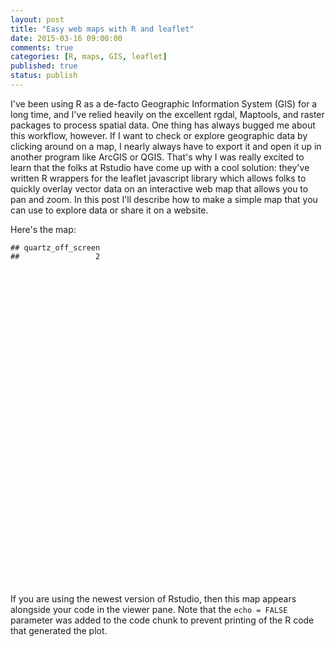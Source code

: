```yaml
---
layout: post
title: "Easy web maps with R and leaflet"
date: 2015-03-16 09:00:00
comments: true
categories: [R, maps, GIS, leaflet]
published: true
status: publish
---
```

 
I've been using R as a de-facto Geographic Information System (GIS) for a long time, and I've relied heavily on the excellent rgdal, Maptools, and raster packages to process spatial data.  One thing has always bugged me about this workflow, however. If I want to check or explore geographic data by clicking around on a map, I nearly always have to export it and open it up in another program like ArcGIS or QGIS. That's why I was really excited to learn that the folks at Rstudio have come up with a cool solution: they've written R wrappers for the leaflet javascript library which allows folks to quickly overlay vector data on an interactive web map that allows you to pan and zoom. In this post I'll describe how to make a simple map that you can use to explore data or share it on a website.
 
<!-- more -->
 
Here's the map:
 

    ## quartz_off_screen 
    ##                 2

<!--html_preserve--><div id="htmlwidget-4538" style="width:504px;height:504px;" class="leaflet"></div>
<script type="application/json" data-for="htmlwidget-4538">{ "x": {
 "calls": [
 {
 "method": "tileLayer",
"args": [
 "https://a.tiles.mapbox.com/v4/ibreckhe.map-z05003mi/{z}/{x}/{y}.png?access_token=pk.eyJ1IjoiaWJyZWNraGUiLCJhIjoidVNHX1VpRSJ9.9fPQ1A3rdxyCAzPkeYSYEQ",
{
 "minZoom":                 0,
"maxZoom":                18,
"maxNativeZoom": null,
"tileSize":               256,
"subdomains": "abc",
"errorTileUrl": "",
"tms": false,
"continuousWorld": false,
"noWrap": false,
"zoomOffset":                 0,
"zoomReverse": false,
"opacity":                 1,
"zIndex": null,
"unloadInvisibleTiles": null,
"updateWhenIdle": null,
"detectRetina": false,
"reuseTiles": false 
} 
] 
},
{
 "method": "polygon",
"args": [
 [
 [
 {
 "lng": [ -121.7176721848323,      -121.7291775,      -121.7463001, -121.7502651000003, -121.7630037000028, -121.7710862000028, -121.7921793000028, -121.8026258000028, -121.8135575000028, -121.8188057000028, -121.8240530000028, -121.8285383000028, -121.8287512658341, -121.8287992400912, -121.8288472392579, -121.8292035444539, -121.8293309781965, -121.8292675776325, -121.8292864349435, -121.8295839862253, -121.8300201959663, -121.8303426858696, -121.8307779498398, -121.8308221923167, -121.8309421134434, -121.8310982794589, -121.8310951904523, -121.8310428863867, -121.8310741431806, -121.8313217513525, -121.8315557221012, -121.8319481318846, -121.8323109166619, -121.832723343124, -121.833051799823, -121.8334069091934, -121.8337754829068, -121.8341670142193, -121.8344962796385, -121.8347657729768, -121.8349633029238, -121.8351839785912, -121.8354872076436, -121.8358042643567, -121.8359875204612, -121.836098383509, -121.8361141064573, -121.8362009655926, -121.8363840158187, -121.8365658254745, -121.8368092661014, -121.837090747806, -121.8372837949548, -121.8374223541649, -121.837523269445, -121.8377815646627, -121.8381451723968, -121.8384561227778, -121.8386820550456, -121.8388912262186, -121.8391665742919, -121.8395969614914, -121.8400803149482, -121.8404071364375, -121.8407154260594, -121.8411466898545, -121.8420974721076, -121.8429452973614, -121.8434477435836, -121.8440211175655, -121.8444203170793, -121.8448368664668, -121.8450948482157, -121.8456036815928, -121.8459131337563, -121.846485910691, -121.8469224731248, -121.8471860814305, -121.8474664647043, -121.8479180255051, -121.8481751108434, -121.8485013305561, -121.8491091042038, -121.849336813655, -121.8495145360103, -121.8497811217804, -121.8501524378873, -121.8507526791488, -121.851293548873, -121.8518438049831, -121.8526729880899, -121.8530760733062, -121.8534241136842, -121.8537350529595, -121.8540453954559, -121.854421000014, -121.8545335613172, -121.8548149206828, -121.8550022619066, -121.8552965000027, -121.8553482062447, -121.8557471120466, -121.8563587803165, -121.8574067654323, -121.8581222797628, -121.8585762629416, -121.8588122211096, -121.8590887475061, -121.8593098985255, -121.8594254172618, -121.8595962935432, -121.8599607807481, -121.8605000339512, -121.8609181025975, -121.8611126161247, -121.8614292316924, -121.8619340892142, -121.8622988791157,  -121.86314697834, -121.8635093670483, -121.8639076725133, -121.8645675487161, -121.8649514898807, -121.8655090186714, -121.8658226427824, -121.8661377872252, -121.8664008318385, -121.8667844946997, -121.8669009368929, -121.8672806891213, -121.8676086732994, -121.8680419961511, -121.8684953791576, -121.8688284826065, -121.8692142415522, -121.8694800230306, -121.8697984945005, -121.8699412684769, -121.8702555057277, -121.8707067889651, -121.8711242761205, -121.8715094606785, -121.8717381216843, -121.8720864772848, -121.8725027426974, -121.8731252012381, -121.8737589385556, -121.8742260608814, -121.8751460116005, -121.8762242711437, -121.8766366187936, -121.8766761774075, -121.8771819545456, -121.8776706859332, -121.8782483462587, -121.8790420904314, -121.879916950535, -121.8802671398376, -121.8804431467684, -121.8805695152309, -121.8806745663381, -121.8809169731045, -121.8810533997469, -121.8812239366475, -121.8814297992989, -121.8817574547582, -121.8820007716983, -121.8821944362517, -121.8824764279263, -121.8828247985106, -121.8833464419956, -121.8837450560628, -121.8841086465572, -121.8843872763661, -121.884495393799, -121.8845346836555, -121.8846604411534, -121.8848891544461, -121.8852040316042, -121.8855688455605, -121.8859160033385, -121.8862631610624, -121.8866097082492,  -121.88737146803, -121.8879900121768, -121.8887077401846, -121.8889814879013, -121.8892569930458, -121.8895307429702, -121.889776760611, -121.8899716633903, -121.8904888357176, -121.8909821910587, -121.8913048981801, -121.8916323815749, -121.8918619906057, -121.8924164951708, -121.8929679560386, -121.8934912453389, -121.8941102339024, -121.8951511499505, -121.895795267467, -121.8961695523203, -121.896593231879, -121.8970147099508, -121.8972268000028, -121.8974101887234, -121.8976583979653, -121.8979820014809, -121.8982103394735, -121.8984633842532, -121.8987193757113, -121.8988636854768, -121.8992034787807, -121.8996747828071, -121.9001681632026, -121.9008083578709, -121.9012294098506, -121.9017276167687, -121.9022730084099, -121.9028651433727, -121.9035057926528, -121.9038492668575, -121.9043153022195, -121.9049056735687, -121.9055970130785, -121.9062389590366, -121.9067601060313, -121.9070485865491, -121.9074493634851, -121.9080732397814, -121.9085472251352, -121.9090666204285, -121.9095604281175, -121.9099334410875, -121.9101089281043, -121.9102830910856, -121.9108038152233, -121.9113963977477, -121.9117636694373, -121.9121304973058, -121.9126243218311, -121.9132914098907, -121.9138822349035, -121.9142746302542,  -121.91474374753, -121.915312522181, -121.9153667911276, -121.915494223684, -121.9160145117022, -121.9165846221111, -121.9170083591175, -121.9176036231041, -121.9178999071419, -121.9181870110733, -121.9181901000028, -121.9181874568024, -121.9181869695139, -121.9181833825212, -121.9184340315636, -121.9186747573578, -121.918836295815, -121.9190034910614, -121.9193107321947, -121.919828035286, -121.9201926549029,  -121.92089560864, -121.921307459906, -121.9217755208929, -121.9220750730753, -121.9223179697752, -121.9223665608322, -121.9208161298269, -121.9208149362926,  -121.92081433951, -121.9181778877459, -121.9181770620454, -121.9181737591017, -121.918167700003, -121.9181667000033, -121.9181710000033, -121.9181752000033, -121.9181796000032, -121.9181839000032, -121.9181994000031, -121.9182149000032, -121.9182305000031, -121.9182461000031, -121.918266700003, -121.918287200003, -121.918307800003, -121.9183283000029, -121.9183402000029, -121.9183519000029, -121.9183636000028, -121.9183755000028, -121.9184257000027, -121.9184347000027, -121.9184424000027, -121.9184503000026, -121.9184582000026, -121.9184659000026, -121.9184361000026, -121.9184061000025, -121.9183910505058, -121.9210374747329, -121.9210230492834, -121.9209942993489, -121.9183462000025, -121.9183263000024, -121.9183063000024, -121.9182864000024, -121.9182664000023, -121.9182580000024, -121.9182495000023, -121.9182411000023, -121.9182325000023, -121.9181994000022, -121.9181662000022, -121.9181330000022, -121.9180998000021, -121.9180470000021, -121.9180280000021, -121.918011900002, -121.916243900002, -121.916226300002, -121.916208700002, -121.916190900002, -121.9161733000019, -121.9161926000019, -121.9162118000019, -121.9162311000018, -121.9162504000018, -121.9162402000018, -121.9162299000018, -121.9162199000017, -121.9162097000017, -121.9162202000017, -121.9162308000017, -121.9162412000016, -121.9162517000016, -121.9162646000016, -121.9162774000016, -121.9162903000015, -121.9163030000015, -121.9163032000015, -121.9163022000015, -121.9163022000014, -121.9163024000014, -121.9163273000014, -121.916331366368, -121.9151721225837, -121.9146028447098, -121.9108450545851, -121.9090845667311, -121.9076157608556, -121.9049874742909, -121.9013836471041, -121.897710085639, -121.8964800381872, -121.8953304084039, -121.889324178865, -121.8875662792212, -121.8872905689775, -121.8812365440975, -121.8739571239384, -121.8711726207756, -121.8662185555385,  -121.86409187804, -121.8581682943342, -121.8565933680197, -121.8536488325484, -121.8523478000013, -121.8451105000013, -121.8450146000013, -121.8450235000013, -121.8417934000013, -121.8337472000013, -121.8311900000012, -121.8206146000012, -121.8124502000012, -121.8100522000012, -121.7994487000012, -121.7915436000012, -121.7888813000012, -121.7783900000011, -121.7706338000011, -121.7677387000011, -121.7587932000011, -121.7512159000011, -121.7493409000003, -121.7472079000003, -121.7402836000003, -121.7367085000003, -121.7285192000003, -121.7260531000003, -121.7181748000003, -121.7080575000003, -121.7060244000003, -121.6954491000003, -121.6868268000003, -121.6848138000003, -121.6835637000003, -121.6734734000002, -121.6638711000003, -121.6621691000002, -121.6512698000002, -121.6426384000002, -121.6405143000002, -121.6262089000002, -121.6214327000002, -121.6094753000002, -121.5992200000002, -121.5990039000002, -121.5784823000001, -121.5773003000001, -121.5573165000001, -121.5561186000001, -121.5459203000001, -121.5389479000001,      -121.5363468, -121.5360820000001, -121.5335963779199, -121.5373937491575, -121.5399715966446, -121.5399247519028, -121.5362186802198, -121.5257428049825, -121.5193695106649, -121.5174787874387, -121.5144969420571, -121.5084806594395, -121.5042834222259, -121.5009475630016, -121.5015118952744, -121.5014572463367, -121.5005752818749, -121.501036142393, -121.5018213006474, -121.5020010573222, -121.5018326589166, -121.5014625233505, -121.5014685969979, -121.5037701760339, -121.5047794470256, -121.5050585779244, -121.5085072961593, -121.503837730693, -121.5021272338996, -121.4965913357783, -121.5024412014085, -121.5100426188309, -121.5138402526386, -121.5128535529754, -121.5198685058615, -121.5226476031616, -121.5147399843231, -121.5070943581204, -121.4969012418881, -121.4950887201777, -121.4904399623179, -121.484971275345, -121.4837357369519, -121.4742310633452, -121.4707178254749, -121.4719587118955, -121.4732134131583, -121.4678200128871, -121.4579539287141, -121.4570879515901, -121.4540320804557, -121.4497987938449, -121.4428751115935, -121.4528656524882, -121.4543884942881, -121.455012286986, -121.4532597289388, -121.447596668019, -121.4476727881756, -121.4592974508828, -121.4609542367795, -121.4645369662149, -121.4665936573739, -121.469152653524, -121.4714186680472, -121.4708213987764, -121.473912213326, -121.4754184464125, -121.4778220476535, -121.4825058066761, -121.4859089118772, -121.4921312449299, -121.4978316829908, -121.5074476991815, -121.5095332437169, -121.5131388428066, -121.5166706853456, -121.5247510769556, -121.5268493354404, -121.5315332371023, -121.5341811235058, -121.5381663685031, -121.5409168559362, -121.5437587853888, -121.5474204103188, -121.5521327398268, -121.5522666791381, -121.5541198328669, -121.5558044639001, -121.5579502074903, -121.5591810275865, -121.5702872810165, -121.5912180840688, -121.5914527132987, -121.5916669851799, -121.5920290894202, -121.5924165388201, -121.5926995837099, -121.5928766949208, -121.5928920486048, -121.5929643682477, -121.5930998330268, -121.5935013902808, -121.5940225097521, -121.5948513473165, -121.5958329546942, -121.5972708663131, -121.5984447704874, -121.5994711721955, -121.6002335985772, -121.6008105837155, -121.6012832952801, -121.6018045492799, -121.6022162359341, -121.602787672272, -121.6030792295816, -121.6035931629276, -121.6040291085285, -121.6048031125315, -121.6120560726069, -121.6177872357028, -121.6186538151557, -121.6197484141692, -121.6214329876109, -121.621520059921, -121.6228829162797, -121.6227238809977, -121.6240838322416, -121.6242871051226, -121.6252445782393, -121.6252533170608, -121.6256026036741, -121.6262818364594, -121.6263496199847, -121.6277671591736, -121.6294386762293, -121.6408861693308, -121.6524785506614, -121.6640155874893, -121.6755552412557, -121.6832536029315, -121.6936392646312, -121.7036797768541, -121.7131907182163, -121.7176721848323 ],
"lat": [ 46.73528406875744, 46.73523670001484,  46.7351725000149, 46.73515960001476, 46.73526640001489, 46.73530640001491, 46.73532340001496, 46.73531230001494, 46.73536330001498, 46.73540030001498, 46.73543620001499, 46.73546720001499, 46.73546816194151, 46.73535850303723, 46.73505301006601, 46.73487735305756, 46.73441846727867, 46.73409519698586, 46.73373286389382, 46.73342448024226,  46.7331144812272, 46.73269145190927, 46.73234335057249, 46.73188542711602, 46.73108802363453, 46.73098556177423, 46.73085978193043, 46.73071780430747, 46.73049936346111, 46.73014421738571, 46.72973051917536, 46.72930659363577,  46.7291681790693, 46.72906274790562, 46.72901699231471, 46.72906318892455, 46.72915955748881, 46.72919694824119, 46.72918473212228, 46.72922353171686, 46.72931349723118, 46.72935287162086, 46.72927385748582, 46.72926177966926, 46.72926803498953, 46.72930867780007, 46.72945108713695, 46.72950878578968, 46.72950665462799, 46.72945421606295, 46.72942621619359, 46.72945649045457,  46.7295173408874, 46.72950379451321, 46.72937139140971, 46.72928486568257,  46.7292448392835, 46.72918156195396,  46.7291908589583,  46.7292242069062,  46.7291255551522, 46.72897737358029, 46.72886435975418,  46.7287412480899, 46.72857062423205, 46.72845821429165, 46.72829200919666, 46.72817472063672, 46.72813305267037, 46.72815019567232, 46.72814552026912, 46.72814064018315, 46.72804217745738, 46.72775249610211, 46.72762956413726, 46.72762284585132, 46.72772509492665, 46.72785322852146, 46.72795730866256, 46.72796393826817, 46.72782969118312, 46.72768269130215, 46.72768748068173,  46.7277683195119, 46.72793324541122, 46.72818064171321, 46.72845066936653, 46.72884922949051, 46.72923796629092, 46.72972061706994, 46.73024769827279, 46.73039803866885, 46.73042973110039, 46.73036641236605, 46.73027923589527, 46.73002427290658, 46.72966504151174, 46.72911293803583, 46.72896756681744, 46.72892350525385, 46.72891576226252, 46.72889911900176,   46.729058915838, 46.72930898993624, 46.72945561730613, 46.72955761631766, 46.72955629961995, 46.72950530560179, 46.72932373891999, 46.72908376307362, 46.72897437515201, 46.72897005692204, 46.72901138599434, 46.72906607353422, 46.72920693481331, 46.72937019550386, 46.72942385786894, 46.72943146064236, 46.72932595122298, 46.72923813071219, 46.72919761020327, 46.72920169875009, 46.72928064139035, 46.72935752564924, 46.72940151395191,  46.7295051273343, 46.72960936810577, 46.72967638397046, 46.72967754330416,  46.7295895120308, 46.72951402036067, 46.72948500023257, 46.72956310337656, 46.72969035931978,  46.7298408501826,  46.7300524234243, 46.73028722328263, 46.73044061140025, 46.73050844439535, 46.73050305590699, 46.73053385742094, 46.73066049151937, 46.73077705511322, 46.73082061135769, 46.73080370243161, 46.73070081727778, 46.73063519400655, 46.73056994999826, 46.73055893173061, 46.73062952418144,  46.7306463469946, 46.73064796081444, 46.73073733347412, 46.73083884055169, 46.73102278597951, 46.73121066920783, 46.73147455138778, 46.73158963711332, 46.73168296869768, 46.73187232939761, 46.73190685391074, 46.73188007369785, 46.73178299195499,  46.7316616434838, 46.73156372567531,  46.7314762654078, 46.73148526802603, 46.73159030840743,  46.7317539368412,  46.7317974604811, 46.73182696283621, 46.73179829387188, 46.73175812180629, 46.73179054965005, 46.73194433818288, 46.73212282095748,  46.7322883206147, 46.73240486575779, 46.73249650655145,  46.7325040353445, 46.73249984412322, 46.73249565185142, 46.73246760180819, 46.73257420554314, 46.73261763220795, 46.73267683182925,  46.7327583607857, 46.73290774884585, 46.73298928446798, 46.73295236144264,  46.7328481918162, 46.73279101504721, 46.73276806907771, 46.73283203892458, 46.73308260091859, 46.73336829339824, 46.73380275904655,  46.7341184811387, 46.73429878850055, 46.73435914534991, 46.73449922069097, 46.73457623134759, 46.73472440190126, 46.73487197028131, 46.73493471451926, 46.73494123719714,  46.7349468768688, 46.73499475973365, 46.73509262872002, 46.73532741953406, 46.73556190092247, 46.73568900117756, 46.73576065073869, 46.73587725872729,   46.735956354247, 46.73593336881217, 46.73585768481232, 46.73590345062048, 46.73606705881085, 46.73614523898294, 46.73612103551059,   46.736062299192, 46.73597325749322, 46.73584877079264,  46.7357567050607,  46.7357482414985,  46.7357403788928, 46.73583580311828, 46.73601970100749, 46.73623538379465, 46.73648227336439, 46.73666311770064, 46.73669067979135, 46.73668461709025, 46.73678185398787,  46.7368815083533, 46.73693027373383, 46.73700872465528, 46.73700144006648, 46.73687813734196, 46.73673787053804, 46.73673179444445, 46.73674055943678, 46.73666540224034, 46.73655875823467, 46.73655297740314, 46.73657990264507, 46.73676589336058, 46.73691704516731, 46.73697850158151, 46.73705630917131, 46.73720380234719, 46.73729827075166, 46.73729461138493, 46.73726909853215, 46.73759300001509, 46.73903724065457, 46.73930348567477, 46.74126326548012, 46.74129272347714,   46.741328188891, 46.74139208970151, 46.74146401722528, 46.74159749691714, 46.74181623290927,  46.7420039149686, 46.74229173806302, 46.74245137487694, 46.74262129698783, 46.74276585553431, 46.74288365005167, 46.74291926792318, 46.74291656663291, 46.74381857685927, 46.74426958190355, 46.74426509149833, 46.74471614647088, 46.74652036590057, 46.74982980001502, 46.75012880072541,  46.7537200008428, 46.75731110096018, 46.76090240001498, 46.76449360001497, 46.76806480001495, 46.77163600001494, 46.77520720001492,  46.7787783000149, 46.78234690001489, 46.78591520001487, 46.78948370001485, 46.79305210001484, 46.79667200001484, 46.80029200001483, 46.80391200001479,  46.8075318000148, 46.81849080001476, 46.82045370001475, 46.82406930001476, 46.82768510001472, 46.83130070001471, 46.83491650001468, 46.83854230001468, 46.84216830001465, 46.84398130043618, 46.84399675589627, 46.84580908048839,  46.8494336305104, 46.84942020001461, 46.85304390001463, 46.85666770001461, 46.86029130001458, 46.86391500001457, 46.86752490001457, 46.87113480001455, 46.87474490001455, 46.87835490001454, 46.88209120001453,  46.8858277000145, 46.88956410001448, 46.89330050001448, 46.90009450001445, 46.90408440001444, 46.90732440001445, 46.90733040001443, 46.91095560001442, 46.91458080001441, 46.91820590001441, 46.92183110001438, 46.92549230001436, 46.92915350001437, 46.93281480001436, 46.93647580001433, 46.94008190001433,  46.9436878000143,  46.9472937000143, 46.95089960001428, 46.95453090001427, 46.95816200001427, 46.96179320001426, 46.96542440001425, 46.96896660001423, 46.97250880001423, 46.97605100001419,  46.9795932000142, 46.98678420001417, 46.99040600001417, 46.99400400001416, 46.99593500001414, 46.99619890001416, 46.99710409205093, 46.99688775499767, 46.99738136194185, 46.99838751750713, 46.99940550218249,  47.0002547764201, 47.00083676912863, 47.00107706169558, 46.99975374915798, 46.99986770964891, 47.00037835833909, 47.00026900525191,  47.0007444896119, 47.00081906172635, 47.00058289154155, 46.99893089981505, 46.99960278454876, 46.99929682857754, 46.99916542162561, 46.99919273844897, 46.99901951723812, 46.99673974406403, 46.99673350001408, 46.99671860001409, 46.99672260001406, 46.99637960001407, 46.99637860001405, 46.99636470001407, 46.99636080001406, 46.99633380001404, 46.99631590001404, 46.99631090001402, 46.99628400001404,   46.996261100014, 46.99625420001399, 46.99623530001396, 46.99622030001397, 46.99621430001395, 46.99621250001395, 46.99610150001395, 46.99608760001382, 46.99607350001381,  46.9960416000138,  46.9960217000138,  46.9959898000138, 46.99598300001376, 46.99594510001376, 46.99591120001372, 46.99590530001373, 46.99585760001369, 46.99582370001367, 46.99581570001369, 46.99580280001366, 46.99578580001364, 46.99575210001363,  46.9957461000136, 46.99568320001358, 46.99565740001354, 46.99565140001354, 46.99561870001351, 46.99561180001349, 46.99554410001344, 46.99547420001341,  46.9954702000134, 46.99534860001332, 46.99535360001333, 46.99527300001327, 46.99524500001326, 46.99516420001323, 46.99510920001321, 46.99508930001318, 46.99508640001318, 46.99509610034896, 46.98914129864098, 46.98124132381754, 46.97754157033866, 46.97755614083419,  46.9775966823709, 46.97762088106074,  46.9749810002326, 46.96932596736302, 46.96253680200894,  46.9555551080599, 46.94831070349051, 46.94721864680291,  46.9465463153417, 46.94178641941247, 46.94008441549778, 46.93640425614852, 46.93510045078938, 46.93434595591908, 46.93338282554446, 46.93318190316304,  46.9305497094081,   46.929395243803, 46.92755204857336,  46.9221082009293, 46.91590613144418, 46.91049349023069, 46.90893108588266, 46.90185443266932, 46.89718971072002, 46.89156209214799, 46.88537852664756, 46.87974459868745, 46.87334576540024, 46.87153453435273, 46.86537149365876, 46.86343725117892, 46.85547989255928, 46.84841470641486, 46.84158211673093, 46.83487560945706, 46.83200338573168, 46.82773224189187,  46.8233179079252, 46.81973132385028, 46.81647042742159, 46.81171405852817, 46.80723952114722, 46.80134699913557, 46.79906197424643, 46.79265806014397, 46.78916999189031, 46.78320744966262, 46.78076466128365, 46.77719395996572, 46.77244274631087, 46.77003945459587, 46.76726200937527,  46.7684613763731, 46.76639349470091, 46.76426593007803, 46.76702862514055, 46.76485964081147, 46.76375686045413, 46.76230921890533, 46.76209086304009, 46.76288177127179, 46.75711066802661, 46.75231813730012, 46.74904552295579, 46.74933485568031, 46.74855848114272, 46.74822918524477, 46.74644461795605, 46.74295904525215, 46.73876359136116, 46.73485697930523, 46.73220521829803, 46.72925680499753, 46.72848272940839, 46.72626753468838,  46.7257226958851, 46.72609313942439, 46.72454748807723, 46.72383975664515, 46.72197254493607, 46.71992032012443, 46.71916173466646, 46.71842917331529, 46.71861436187128,  46.7183741195539, 46.71837562970623, 46.71795017335803, 46.71708597491525, 46.71559552371095, 46.71457557120511, 46.71394787293499, 46.71282613717142, 46.71076485419261, 46.70995497380631,  46.7091686366814, 46.70866807700855, 46.70837324406602, 46.70812911570774, 46.70793277508761, 46.70781719881149, 46.70791169317263, 46.70808696467846, 46.70847267995764, 46.70932889297872, 46.71070631519446, 46.71229345615158, 46.71427031285634, 46.71554559590123, 46.71655790716417, 46.71746663323211,  46.7184607665346, 46.71850636780018, 46.71848818687248,  46.7194613890931, 46.72271757397466, 46.72349110108953, 46.72452368640573, 46.72572239693625, 46.72627318497049,    46.72712949473, 46.72864465104584, 46.72993559227768, 46.73120356946727, 46.73211437333682, 46.73242616597535, 46.73293121628195, 46.73377034090462, 46.73560898105269, 46.73557065769622, 46.73553068523077,  46.7354897405939, 46.73544762604487, 46.73541888500111, 46.73537929262481, 46.73534012216584, 46.73530220722605, 46.73528406875744 ] 
} 
] 
],
null,
{
 "lineCap": null,
"lineJoin": null,
"clickable": true,
"pointerEvents": null,
"className": "",
"stroke": true,
"color": "white",
"weight":                 5,
"opacity":               0.7,
"fill": true,
"fillColor": "white",
"fillOpacity":               0.1,
"dashArray": null,
"smoothFactor":                 1,
"noClip": false 
},
null 
] 
},
{
 "method": "circleMarker",
"args": [
 [ 46.99095145014044, 46.98187785480125, 46.96861401551176,  46.9642676557971, 46.96419192626615, 46.96153987265216, 46.96147357857481, 46.95984477337019, 46.95976943257723, 46.95736713343634, 46.95730273441719, 46.95527120560811, 46.95417703289107, 46.95286857507231, 46.95280418612072, 46.95273942028243, 46.95267427756078, 46.95077297488972, 46.94967897320896, 46.94743441851718, 46.94635004588903, 46.94518090974919, 46.94374233284815, 46.94185179590077, 46.94084359916897, 46.94076340914646, 46.93924378358391, 46.93712656657478, 46.93512793288392, 46.93468012862444,  46.9344825627795, 46.93414575373105, 46.93407726205646, 46.93278001452421, 46.93270436781908, 46.93018158214099, 46.93011611373507, 46.93005026874688, 46.92991744903729, 46.92964729078133, 46.92957880981326, 46.92843190535398, 46.92835702345282, 46.92828176505994, 46.92813011881456, 46.92797696664904,   46.927188618134, 46.92644691946451,  46.9256175737859, 46.92548552787526, 46.92541894014329, 46.92535197589812, 46.92521691788198, 46.92385875847582, 46.92378351184656, 46.92363188930485, 46.92260964313914, 46.92098700486583, 46.92092042754269, 46.92085347376518, 46.92078614353675, 46.92071843686086,  46.9192852548841, 46.91913365604213, 46.91905729207554, 46.91898055175049, 46.91890343507088, 46.91882594204071, 46.91874807266394,  46.9186698269446,  46.9185912048867,  46.9185122064943, 46.91843283177145, 46.91835308072226,  46.9182729533508, 46.91819244966122, 46.91811156965764, 46.91803031334424, 46.91794868072519,  46.9178666718047, 46.91745098282887, 46.91662048278326, 46.91648847815154, 46.91628764822023,  46.9162199521279, 46.91478699417257, 46.91471139475325, 46.91463541902639, 46.91448233866573, 46.91440523403979, 46.91432775312208, 46.91424989591657, 46.91417166242727, 46.91409305265821, 46.91401406661342, 46.91369435975863, 46.91178914919364, 46.91036394106214,   46.910288729712, 46.91021314210921, 46.91013717825768,  46.9100608381613, 46.90998412182401, 46.90990702924975, 46.90975171540622, 46.90967349414493, 46.90959489666265, 46.90903418044113, 46.90853889514921, 46.90845503100644, 46.90594048449337, 46.90586566109675, 46.90579046150241,  46.9057148857142, 46.90563893373601, 46.90556260557177, 46.90548590122537, 46.90420747419056, 46.90412437536719, 46.90151662464459, 46.90121662556822, 46.90106436922731, 46.90091060839291, 46.90083316380052, 46.90075534309665, 46.90067714628529, 46.90051962435623, 46.89995645081622,  46.8998744931544, 46.89979215943039, 46.89970944964844,  46.8970923616941, 46.89694388993328, 46.89641239232617, 46.89594215668764, 46.89586246794366, 46.89244558703562, 46.89144401035759, 46.89136433406845, 46.88802168105433, 46.88794728039294, 46.88749298126205, 46.88694586025652, 46.88686619642015, 46.88244770638445, 46.87696908003626, 46.87247107185478,  46.8723869368215, 46.86950000118993, 46.86942301699072,  46.8693456570871, 46.86926792148305, 46.86911132318962, 46.86863251191821,   46.867973059877, 46.86780444048215, 46.86771956735067, 46.86500174678009, 46.86413439308431, 46.86347504410294, 46.86339093536478, 46.86330645105969, 46.86050348861359, 46.86042652847576, 46.86034919275087,  46.8559282785803, 46.85585095494177, 46.85577325577883, 46.85431046081299, 46.85135271337207, 46.84693176751358, 46.84243350634237, 46.84106857605024, 46.82886144911525, 46.82878382278019, 46.82428557077831, 46.82420758146413, 46.81970933788733, 46.81963098571318, 46.81597386480316, 46.81513275061604, 46.81505403570107, 46.81391265577449, 46.81353846339402, 46.81177005759324, 46.81169697928697, 46.81055580913814,  46.8104767316015, 46.80727163751165, 46.80284589429343, 46.80277321369306, 46.80270015822524, 46.80255292270224, 46.80240418775463,  46.8014802918826, 46.79877559964086, 46.79834745538004,  46.7982747861375, 46.79820174208607, 46.79690265115352, 46.79566910687301, 46.79496056988565, 46.79434712461684, 46.79392129586406, 46.79384901273158, 46.79377635484501, 46.79370332220807,  46.7936299148245, 46.79355613269809, 46.78991824925905, 46.78949473532266, 46.78942283818499, 46.78935056634806, 46.78927791981556, 46.78920489859123, 46.78913150267881, 46.78660912281822, 46.78528005980452, 46.78499626267528, 46.78492437677276, 46.78485211622951, 46.78477948104921,  46.7847064712356, 46.78463308679243, 46.78372325375641, 46.78092116788017, 46.78085154078101, 46.78071116277416, 46.78064041187365, 46.78049778629661,  46.7804259116274, 46.78035366237595, 46.78028103854598,  46.7802080401412, 46.77883002092278, 46.77642262161022, 46.77614190947635, 46.77607079509706, 46.77599930618668,  46.7759274427489,  46.7758552047874, 46.77578259230588, 46.77570960530805, 46.77563624379767, 46.77548839725429, 46.77185446627982, 46.77178448645262, 46.77171413214199,  46.7716434033515, 46.77157230008478,  46.7715008223455, 46.77142897013731, 46.77135674346389, 46.77128414232894, 46.77121116673618, 46.77113781668935, 46.76763205469265, 46.76735592344606, 46.76728595455416, 46.76721561123729, 46.76685827840541, 46.76678568861515, 46.76671272442557,  46.7666393858404, 46.76656567286341, 46.76649158549835, 46.76641712374905, 46.76619149223384, 46.76611553298586, 46.76278741893181, 46.76228723116457, 46.76199317400378, 46.76191872388964, 46.76154085856634,  46.7598516454581,  46.7578613370837, 46.75771582858834, 46.75749475876483, 46.75742032028395, 46.75386027261242, 46.75379033651555,  46.7532903050531, 46.71127640501519 ],
[ -121.6568678043235, -121.6505204682081, -121.6705731824079, -121.6838258216212, -121.6772552177879, -121.8481957816272, -121.8416251034798, -121.6905062322497, -121.6839361522395, -121.8811433110963, -121.8745730684402, -121.6840464562789, -121.5920758902282, -121.8812370809021, -121.8746673886064, -121.8680977190321, -121.8615280723118, -121.6841567337474, -121.592193868867, -121.7893649544097, -121.6908354142279, -121.5923118190894, -121.8682873915166, -121.6909450886984, -121.6055647611663, -121.5989972369017, -121.8683821934952, -121.6713528266628, -121.9078821273132, -121.8619095259819, -121.8422073242877, -121.8093707903424, -121.802803555076, -121.6845975780727, -121.6780308242724, -121.8620048319854, -121.855437957963, -121.8488711070248, -121.8357374749296, -121.8094704935688, -121.8029038079232, -121.697840210893, -121.6912739536547, -121.6847077228069, -121.6715753408121, -121.6584430659661, -121.5927833359868, -121.5336920011717,  -121.85553379056, -121.8424012109694, -121.8358349561203, -121.8292687247451, -121.8161363329453, -121.691383522515, -121.6848178410184, -121.6716865577017, -121.5863358743583, -121.8424981192942, -121.8359324138372, -121.8293667318469, -121.8228010734556, -121.8162354387955, -121.684927932715, -121.6717977478123, -121.6652326954515, -121.6586676699939, -121.6521026715717, -121.6455377003169, -121.6389727563616, -121.632407839838, -121.6258429508783, -121.6192780896144, -121.6127132561786, -121.6061484507029, -121.5995836733194, -121.5930189241601, -121.5864542033573, -121.579889511043, -121.5733248473492, -121.5667602124081, -121.5339374736147, -121.8557253865296, -121.8425950042846, -121.8228996062039, -121.8163345207822, -121.6850379979048, -121.6784734412129, -121.6719089111518, -121.6587799314507, -121.6522154820749, -121.6456510598584, -121.6390866649331, -121.6325222974313, -121.625957957485, -121.6193936452262, -121.5931366757079, -121.8229981152282, -121.6917120708319, -121.6851480365959, -121.6785840288506, -121.6720200477283, -121.6654560933608, -121.6588921658804, -121.6523282654189, -121.6392005460813, -121.6326367274692, -121.6260729364042, -121.5801271813603, -121.5407462194207, -121.5341828278775, -121.6983850459736, -121.6918215342094, -121.6852580487961, -121.6786945898655, -121.6721311575498, -121.665567751981, -121.659004373291, -121.5539940774837, -121.5474311759286, -121.7050569235782, -121.6788051242656, -121.6656793837222, -121.652553750662, -121.6459909747679, -121.6394282261404, -121.6328655049116, -121.6197401451775, -121.5738022685605, -121.5672398285745, -121.5606774174385, -121.5541150352842, -121.7117277038939, -121.698602796419, -121.6526664525773, -121.6132934997886, -121.6067314379339, -121.6987116323333, -121.613409464723, -121.6068479511967, -121.7053817860011, -121.6988204420525, -121.6594529329062, -121.6135254017478, -121.606964436418, -121.6136413108715, -121.5350406381569, -121.5351630645515, -121.5286040878032, -121.6599010608683, -121.653342094699, -121.6467831556073, -121.6402242437247, -121.6271065021138, -121.5877539439951,  -121.53528546149, -121.5221686327035, -121.5156102628101, -121.660013025474, -121.5878719316986, -121.5354078289813, -121.5288499472326, -121.5222920950538, -121.660124963142, -121.6535670920326, -121.6470092479843, -121.6536795501035, -121.6471222533796, -121.6405649838402, -121.5225389306589, -121.6472352315902, -121.6539043850944, -121.6540167620306, -121.5425744009856, -121.647799715161, -121.6412457267572, -121.6413590884282, -121.634805673679, -121.6349195543479, -121.628366713237, -121.7005578414632, -121.6284811126413, -121.6219288451521, -121.5302000617526, -121.897238234817, -121.7268745333232, -121.7203224131394, -121.6220437630294, -121.6154920691453, -121.7269806890592, -121.7336378731697, -121.7270868192741, -121.7205357908919, -121.7074338111917, -121.6943319351181, -121.6157229135708, -121.7730470095388, -121.7337434321596, -121.7271929239758, -121.7206424412976, -121.6092882651372, -121.9107071153472, -121.8386517281976, -121.7796994069304, -121.740398953745, -121.733848965775, -121.7272990031719, -121.7207490660667, -121.7141991545906, -121.7076492688744, -121.7863507131792, -121.7470533842773, -121.7405039165363, -121.7339544740235, -121.7274050568701, -121.7208556652068, -121.7143062991649, -121.9043391398876, -121.7733537157221, -121.7471577765064, -121.7406088540993, -121.7340599569128, -121.7275110850779, -121.7209622387257, -121.714413417987, -121.6358296146501, -121.7865529290138, -121.7800044032808, -121.766907425228, -121.7603589731701, -121.747262143646, -121.7407137664416, -121.7341654144504, -121.7276170878032, -121.7210687866309, -121.6032038709899, -121.7866540004828, -121.760462225061, -121.7539143429103, -121.7473664857033, -121.7408186535709, -121.734270846644, -121.7277230650535, -121.7211753089303, -121.7146275784052, -121.7015321946733, -121.7802076120318, -121.7736602008137, -121.7671128141392, -121.7605654521392, -121.7540181149446, -121.7474708026861, -121.7409235154947, -121.7343762535012, -121.7278290168365, -121.7212818056314, -121.7147346200169, -121.8064968880126, -121.7803091797846, -121.7737623134139, -121.7672154715795, -121.7344816350296, -121.7279349431599, -121.7213882767421, -121.7148416359072, -121.7082950207859, -121.7017484315089, -121.6952018682072, -121.6755623354614, -121.6690158773685, -121.7738644014779, -121.7280408440312, -121.7018565109601, -121.6953104922839, -121.6625807929906, -121.5251235495621, -121.7346923221305, -121.7216011422228, -121.7019645644438, -121.6954190902623, -121.7806137366398, -121.7740685040266, -121.7282525694486, -121.5984062845459 ],
[ 4.605170185988092,  3.58351893845611, 4.394449154672439, 3.891820298110626, 1.386294361119891, 1.386294361119891, 1.386294361119891,  2.19722457733622, 3.891820298110626, 8.788898309344878, 4.158883083359671, 1.386294361119891,  2.19722457733622, 5.780743515792329, 5.888877958332881, 3.891820298110626, 1.386294361119891, 4.158883083359671, 1.386294361119891, 1.386294361119891,  2.19722457733622, 2.772588722239781, 2.772588722239781, 1.386294361119891, 1.386294361119891,  2.19722457733622,  2.19722457733622, 1.386294361119891, 1.386294361119891, 5.545177444479562, 4.795790545596741, 1.386294361119891,  2.19722457733622,  3.58351893845611, 3.218875824868201, 4.394449154672439, 1.386294361119891, 3.218875824868201,  2.19722457733622,  2.19722457733622, 1.386294361119891, 1.386294361119891, 1.386294361119891, 3.891820298110626, 1.386294361119891, 1.386294361119891, 2.772588722239781, 1.386294361119891, 2.772588722239781, 3.891820298110626, 1.386294361119891, 5.129898714923073, 1.386294361119891, 3.891820298110626,  3.58351893845611, 3.218875824868201, 1.386294361119891, 1.386294361119891, 5.278114659230517, 1.386294361119891, 4.795790545596741, 3.891820298110626, 5.545177444479562, 1.386294361119891, 3.218875824868201, 3.218875824868201, 3.218875824868201,  5.41610040220442, 4.394449154672439, 4.158883083359671, 1.386294361119891, 5.666426688112432, 4.795790545596741, 5.666426688112432, 2.772588722239781, 3.218875824868201, 9.656627474604603, 1.386294361119891, 1.386294361119891, 3.891820298110626, 3.218875824868201, 4.158883083359671, 4.158883083359671, 1.386294361119891, 1.386294361119891,  3.58351893845611, 3.218875824868201, 5.666426688112432, 5.278114659230517, 6.089044875446846,  8.37930948405285, 9.810549556876859, 3.891820298110626, 1.386294361119891, 3.218875824868201,  2.19722457733622, 2.772588722239781, 3.218875824868201, 1.386294361119891,  2.19722457733622, 1.386294361119891, 1.386294361119891, 4.969813299576001, 3.218875824868201, 1.386294361119891,  2.19722457733622, 1.386294361119891,  2.19722457733622, 1.386294361119891, 2.772588722239781, 1.386294361119891, 4.605170185988092,  2.19722457733622, 1.386294361119891, 1.386294361119891, 1.386294361119891, 1.386294361119891, 7.742402021815782,  2.19722457733622,  2.19722457733622, 1.386294361119891, 3.218875824868201, 3.218875824868201, 6.437751649736401, 6.802394763324311, 1.386294361119891, 2.772588722239781, 1.386294361119891,  2.19722457733622, 1.386294361119891,  2.19722457733622, 1.386294361119891,  2.19722457733622, 1.386294361119891, 1.386294361119891, 1.386294361119891, 1.386294361119891, 1.386294361119891,  2.19722457733622, 1.386294361119891, 3.891820298110626,  3.58351893845611, 6.270988431858299, 2.772588722239781, 6.182084906716632, 1.386294361119891, 3.218875824868201, 1.386294361119891, 5.780743515792329, 5.780743515792329, 3.218875824868201, 4.158883083359671, 5.129898714923073,  2.19722457733622, 1.386294361119891, 4.795790545596741, 9.624368710744834, 10.74127605625532,  2.19722457733622, 1.386294361119891, 1.386294361119891, 1.386294361119891, 4.394449154672439, 7.327123292259293, 5.129898714923073, 4.795790545596741, 8.861633597686627, 4.158883083359671, 2.772588722239781, 1.386294361119891,  3.58351893845611,  3.58351893845611, 1.386294361119891, 3.891820298110626, 2.772588722239781, 6.270988431858299,  7.65728279297819, 4.605170185988092, 5.129898714923073, 1.386294361119891, 5.278114659230517, 7.977968093128549, 5.129898714923073, 1.386294361119891, 1.386294361119891, 4.795790545596741, 1.386294361119891, 3.218875824868201, 5.991464547107982, 6.089044875446846, 7.275172319452771, 4.795790545596741, 1.386294361119891, 1.386294361119891, 3.218875824868201, 1.386294361119891, 6.182084906716632, 8.188689124444201, 4.158883083359671,  2.19722457733622, 2.772588722239781,  2.19722457733622, 1.386294361119891, 4.795790545596741, 8.931816237309167, 6.270988431858299, 4.795790545596741, 6.356107660695892, 2.772588722239781, 1.386294361119891, 5.545177444479562, 6.664409020350408,  11.3874642776054, 5.780743515792329, 7.700295203420117, 2.772588722239781, 1.386294361119891, 1.386294361119891, 6.437751649736401,  9.54136924893133, 11.23354219533314, 2.772588722239781, 3.891820298110626, 1.386294361119891, 1.386294361119891, 2.772588722239781, 6.356107660695892, 1.386294361119891,  3.58351893845611, 5.278114659230517, 4.969813299576001, 2.772588722239781,  3.58351893845611, 2.772588722239781, 1.386294361119891, 5.545177444479562, 4.605170185988092, 3.218875824868201, 6.931471805599453,  3.58351893845611, 5.780743515792329, 5.991464547107982, 5.780743515792329, 1.386294361119891, 2.772588722239781, 6.516193076042964,  3.58351893845611, 1.386294361119891, 1.386294361119891,  2.19722457733622, 1.386294361119891, 2.772588722239781,  3.58351893845611,  5.41610040220442, 1.386294361119891, 3.218875824868201, 1.386294361119891,  3.58351893845611,  3.58351893845611, 3.891820298110626, 3.891820298110626, 7.977968093128549, 4.795790545596741, 2.772588722239781, 5.780743515792329,  2.19722457733622, 4.969813299576001, 1.386294361119891, 2.772588722239781, 1.386294361119891,  2.19722457733622, 5.888877958332881, 3.891820298110626, 4.158883083359671, 1.386294361119891,  2.19722457733622, 1.386294361119891, 5.129898714923073, 4.969813299576001, 6.516193076042964, 4.158883083359671, 1.386294361119891,  2.19722457733622 ],
null,
{
 "lineCap": null,
"lineJoin": null,
"clickable": true,
"pointerEvents": null,
"className": "",
"stroke": true,
"color": "#03F",
"weight":               0.5,
"opacity":               0.5,
"fill": true,
"fillColor": [ "#B6B6FE", "#CDCDFE", "#BBBBFE", "#C6C6FE", "#FEFEFE", "#FEFEFE", "#FEFEFE", "#ECECFE", "#C6C6FE", "#5959FE", "#C0C0FE", "#FEFEFE", "#ECECFE", "#9C9CFE", "#9A9AFE", "#C6C6FE", "#FEFEFE", "#C0C0FE", "#FEFEFE", "#FEFEFE", "#ECECFE", "#DFDFFE", "#DFDFFE", "#FEFEFE", "#FEFEFE", "#ECECFE", "#ECECFE", "#FEFEFE", "#FEFEFE", "#A1A1FE", "#B2B2FE", "#FEFEFE", "#ECECFE", "#CDCDFE", "#D5D5FE", "#BBBBFE", "#FEFEFE", "#D5D5FE", "#ECECFE", "#ECECFE", "#FEFEFE", "#FEFEFE", "#FEFEFE", "#C6C6FE", "#FEFEFE", "#FEFEFE", "#DFDFFE", "#FEFEFE", "#DFDFFE", "#C6C6FE", "#FEFEFE", "#ABABFE", "#FEFEFE", "#C6C6FE", "#CDCDFE", "#D5D5FE", "#FEFEFE", "#FEFEFE", "#A7A7FE", "#FEFEFE", "#B2B2FE", "#C6C6FE", "#A1A1FE", "#FEFEFE", "#D5D5FE", "#D5D5FE", "#D5D5FE", "#A4A4FE", "#BBBBFE", "#C0C0FE", "#FEFEFE", "#9F9FFE", "#B2B2FE", "#9F9FFE", "#DFDFFE", "#D5D5FE", "#4646FE", "#FEFEFE", "#FEFEFE", "#C6C6FE", "#D5D5FE", "#C0C0FE", "#C0C0FE", "#FEFEFE", "#FEFEFE", "#CDCDFE", "#D5D5FE", "#9F9FFE", "#A7A7FE", "#9595FE", "#6262FE", "#4242FE", "#C6C6FE", "#FEFEFE", "#D5D5FE", "#ECECFE", "#DFDFFE", "#D5D5FE", "#FEFEFE", "#ECECFE", "#FEFEFE", "#FEFEFE", "#AEAEFE", "#D5D5FE", "#FEFEFE", "#ECECFE", "#FEFEFE", "#ECECFE", "#FEFEFE", "#DFDFFE", "#FEFEFE", "#B6B6FE", "#ECECFE", "#FEFEFE", "#FEFEFE", "#FEFEFE", "#FEFEFE", "#7070FE", "#ECECFE", "#ECECFE", "#FEFEFE", "#D5D5FE", "#D5D5FE", "#8D8DFE", "#8585FE", "#FEFEFE", "#DFDFFE", "#FEFEFE", "#ECECFE", "#FEFEFE", "#ECECFE", "#FEFEFE", "#ECECFE", "#FEFEFE", "#FEFEFE", "#FEFEFE", "#FEFEFE", "#FEFEFE", "#ECECFE", "#FEFEFE", "#C6C6FE", "#CDCDFE", "#9191FE", "#DFDFFE", "#9393FE", "#FEFEFE", "#D5D5FE", "#FEFEFE", "#9C9CFE", "#9C9CFE", "#D5D5FE", "#C0C0FE", "#ABABFE", "#ECECFE", "#FEFEFE", "#B2B2FE", "#4646FE", "#2D2DFE", "#ECECFE", "#FEFEFE", "#FEFEFE", "#FEFEFE", "#BBBBFE", "#7979FE", "#ABABFE", "#B2B2FE", "#5757FE", "#C0C0FE", "#DFDFFE", "#FEFEFE", "#CDCDFE", "#CDCDFE", "#FEFEFE", "#C6C6FE", "#DFDFFE", "#9191FE", "#7272FE", "#B6B6FE", "#ABABFE", "#FEFEFE", "#A7A7FE", "#6B6BFE", "#ABABFE", "#FEFEFE", "#FEFEFE", "#B2B2FE", "#FEFEFE", "#D5D5FE", "#9797FE", "#9595FE", "#7B7BFE", "#B2B2FE", "#FEFEFE", "#FEFEFE", "#D5D5FE", "#FEFEFE", "#9393FE", "#6666FE", "#C0C0FE", "#ECECFE", "#DFDFFE", "#ECECFE", "#FEFEFE", "#B2B2FE", "#5656FE", "#9191FE", "#B2B2FE", "#8F8FFE", "#DFDFFE", "#FEFEFE", "#A1A1FE", "#8888FE", "#1F1FFE", "#9C9CFE", "#7171FE", "#DFDFFE", "#FEFEFE", "#FEFEFE", "#8D8DFE", "#4848FE", "#2222FE", "#DFDFFE", "#C6C6FE", "#FEFEFE", "#FEFEFE", "#DFDFFE", "#8F8FFE", "#FEFEFE", "#CDCDFE", "#A7A7FE", "#AEAEFE", "#DFDFFE", "#CDCDFE", "#DFDFFE", "#FEFEFE", "#A1A1FE", "#B6B6FE", "#D5D5FE", "#8282FE", "#CDCDFE", "#9C9CFE", "#9797FE", "#9C9CFE", "#FEFEFE", "#DFDFFE", "#8C8CFE", "#CDCDFE", "#FEFEFE", "#FEFEFE", "#ECECFE", "#FEFEFE", "#DFDFFE", "#CDCDFE", "#A4A4FE", "#FEFEFE", "#D5D5FE", "#FEFEFE", "#CDCDFE", "#CDCDFE", "#C6C6FE", "#C6C6FE", "#6B6BFE", "#B2B2FE", "#DFDFFE", "#9C9CFE", "#ECECFE", "#AEAEFE", "#FEFEFE", "#DFDFFE", "#FEFEFE", "#ECECFE", "#9A9AFE", "#C6C6FE", "#C0C0FE", "#FEFEFE", "#ECECFE", "#FEFEFE", "#ABABFE", "#AEAEFE", "#8C8CFE", "#C0C0FE", "#FEFEFE", "#ECECFE" ],
"fillOpacity":               0.9,
"dashArray": null 
},
null 
] 
},
{
 "method": "tileLayer",
"args": [
 "https://a.tiles.mapbox.com/v4/ibreckhe.map-z05003mi/{z}/{x}/{y}.png?access_token=pk.eyJ1IjoiaWJyZWNraGUiLCJhIjoidVNHX1VpRSJ9.9fPQ1A3rdxyCAzPkeYSYEQ",
{
 "minZoom":                 0,
"maxZoom":                18,
"maxNativeZoom": null,
"tileSize":               256,
"subdomains": "abc",
"errorTileUrl": "",
"tms": false,
"continuousWorld": false,
"noWrap": false,
"zoomOffset":                 0,
"zoomReverse": false,
"opacity":                 1,
"zIndex": null,
"unloadInvisibleTiles": null,
"updateWhenIdle": null,
"detectRetina": false,
"reuseTiles": false,
"attribution": "<div class='my-legend'>\n              <div class='legend-title'>Flickr Photos <br/> (2009-2013)</div>\n              <div class='legend-scale'>\n              <img src='https://dl.dropboxusercontent.com/u/596355/web_map_legend.png' alt='Legend' style='width:50px;height:70px'>\n              </div>\n              <div class='legend-source'>Map: <a href='http://ibreckhe.github.io'>Ian Breckheimer</a><br/>\n                  Data: <a href='http://www.flickr.com'>Flickr</a></div>\n              </div>" 
} 
] 
},
{
 "method": "marker",
"args": [
 [         46.785571,         46.914467,         46.920867 ],
[       -121.736838,       -121.643628,       -121.834865 ],
null,
{
 "clickable": true,
"draggable": false,
"keyboard": true,
"title": "",
"alt": "",
"zIndexOffset":                 0,
"opacity":                 1,
"riseOnHover": false,
"riseOffset":               250 
},
[ "Paradise", "Sunrise", "Spray Park" ] 
] 
} 
],
"setView": [
 [         46.854039,       -121.660366 ],
               10,
[] 
],
"limits": {
 "lat": [ 46.70781719881149, 47.00107706169558 ],
"lng": [ -121.9223665608322, -121.4428751115935 ] 
} 
},"evals": [  ] }</script><!--/html_preserve-->
 
If you are using the newest version of Rstudio, then this map appears alongside your code in the viewer pane.
Note that the `echo = FALSE` parameter was added to the code chunk to prevent printing of the R code that generated the plot.
